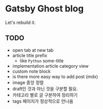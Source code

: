 # Gatsby Ghost blog

Let's rebuild it.

## TODO

- open tab at new tab
- article title prefix
  - like `Python` some-title
- implementation article category view
- custom note block
- is there more easy way to add post (mdx)
- image 중앙 정렬
- draft인 것과 아닌 것을 구분할 필요.
- 카테고리 별로 글 구분하여 정리하기
- tags 페이지가 정상적으로 안나옴
